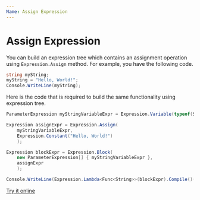 ```yaml
---
Name: Assign Expression
---
```


# Assign Expression

You can build an expression tree which contains an assignment operation using `Expression.Assign` method. For example, you have the following code.

```csharp
string myString;
myString = "Hello, World!";   
Console.WriteLine(myString);
```

Here is the code that is required to build the same functionality using expression tree. 

```csharp
ParameterExpression myStringVariableExpr = Expression.Variable(typeof(Stri

Expression assignExpr = Expression.Assign(
    myStringVariableExpr,
    Expression.Constant("Hello, World!")
    );

Expression blockExpr = Expression.Block(
    new ParameterExpression[] { myStringVariableExpr },
    assignExpr
    );

Console.WriteLine(Expression.Lambda<Func<String>>(blockExpr).Compile()());
```

[Try it online](https://dotnetfiddle.net/i7nmpN)